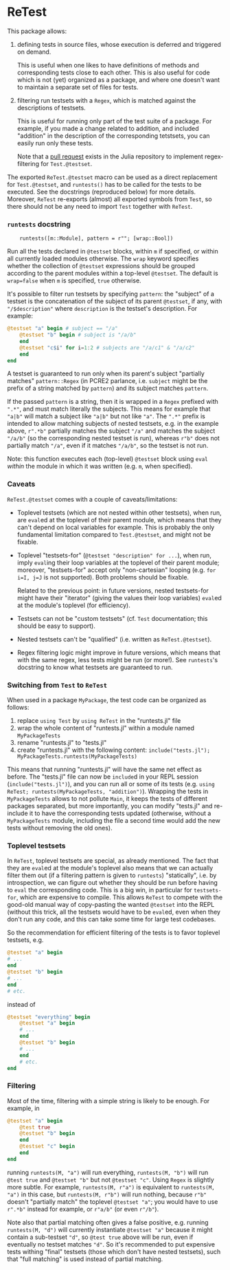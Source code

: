 # ReTest

This package allows:

1. defining tests in source files, whose execution is deferred and triggered on demand.

   This is useful when one likes to have definitions of methods and
   corresponding tests close to each other. This is also useful for code which
   is not (yet) organized as a package, and where one doesn't want to maintain a
   separate set of files for tests.

2. filtering run testsets with a `Regex`, which is matched against the
   descriptions of testsets.

   This is useful for running only part of the test suite of a package. For
   example, if you made a change related to addition, and included "addition" in
   the description of the corresponding tetstsets, you can easily run only these
   tests.

   Note that a [pull request](https://github.com/JuliaLang/julia/pull/33672)
   exists in the Julia repository to implement regex-filtering for
   `Test.@testset`.

The exported `ReTest.@testset` macro can be used as a direct replacement for
`Test.@testset`, and `runtests()` has to be called for the tests to be executed.
See the docstrings (reproduced below) for more details. Moreover, `ReTest`
re-exports (almost) all exported symbols from `Test`, so there should not be any
need to import `Test` together with `ReTest`.

### `runtests` docstring

```
    runtests([m::Module], pattern = r""; [wrap::Bool])
```
Run all the tests declared in `@testset` blocks, within `m` if specified,
or within all currently loaded modules otherwise.
The `wrap` keyword specifies whether the collection of `@testset` expressions
should be grouped according to the parent modules within a top-level `@testset`.
The default is `wrap=false` when `m` is specified, `true` otherwise.

It's possible to filter run testsets by specifying `pattern`: the "subject" of a
testset is the concatenation of the subject of its parent `@testset`, if any,
with `"/$description"` where `description` is the testset's description.
For example:
```julia
@testset "a" begin # subject == "/a"
    @testset "b" begin # subject is "/a/b"
    end
    @testset "c$i" for i=1:2 # subjects are "/a/c1" & "/a/c2"
    end
end
```
A testset is guaranteed to run only when its parent's subject "partially matches"
`pattern::Regex` (in PCRE2 parlance, i.e. `subject` might be the prefix of a string
matched by `pattern`) and its subject matches `pattern`.

If the passed `pattern` is a string, then it is wrapped in a `Regex` prefixed with
`".*"`, and must match literally the subjects.
This means for example that `"a|b"` will match a subject like `"a|b"` but not like `"a"`.
The `".*"` prefix is intended to allow matching subjects of nested testsets,
e.g. in the example above, `r".*b"` partially matches the subject `"/a"` and
matches the subject `"/a/b"` (so the corresponding nested testset is run),
whereas `r"b"` does not partially match `"/a"`, even if it matches `"/a/b"`,
so the testset is not run.

Note: this function executes each (top-level) `@testset` block using `eval` *within* the
module in which it was written (e.g. `m`, when specified).

### Caveats

`ReTest.@testset` comes with a couple of caveats/limitations:

* Toplevel testsets (which are not nested within other testsets), when run, are
  `eval`ed at the toplevel of their parent module, which means that they can't
  depend on local variables for example. This is probably the only fundamental
  limitation compared to `Test.@testset`, and might not be fixable.

* Toplevel "testsets-for" (`@testset "description" for ...`), when run, imply
  `eval`ing their loop variables at the toplevel of their parent module;
  moreover, "testsets-for" accept only "non-cartesian" looping (e.g. `for i=I,
  j=J` is not supported). Both problems should be fixable.

  Related to the previous point: in future versions, nested testsets-for might
  have their "iterator" (giving the values their loop variables) `eval`ed at the
  module's toplevel (for efficiency).

* Testsets can not be "custom testsets" (cf. `Test` documentation; this should
  be easy to support).

* Nested testsets can't be "qualified" (i.e. written as `ReTest.@testset`).

* Regex filtering logic might improve in future versions, which means that with
  the same regex, less tests might be run (or more!). See `runtests`'s docstring
  to know what testsets are guaranteed to run.

### Switching from `Test` to `ReTest`

When used in a package `MyPackage`, the test code can be organized as follows:
1. replace `using Test` by `using ReTest` in the "runtests.jl" file
2. wrap the whole content of "runtests.jl" within a module named `MyPackageTests`
3. rename "runtests.jl" to "tests.jl"
4. create "runtests.jl" with the following content:
   `include("tests.jl"); MyPackageTests.runtests(MyPackageTests)`

This means that running "runtests.jl" will have the same net effect as before.
The "tests.jl" file can now be `include`d in your REPL session (`include("tests.jl")`),
and you can run all or some of its tests
(e.g. `using ReTest; runtests(MyPackageTests, "addition")`).
Wrapping the tests in `MyPackageTests` allows to not pollute `Main`, it keeps the tests
of different packages separated, but more importantly, you can modify "tests.jl" and
re-include it to have the corresponding tests updated (otherwise, without
a `MyPackageTests` module, including the file a second time would add the new tests
without removing the old ones).

### Toplevel testsets

In `ReTest`, toplevel testsets are special, as already mentioned. The fact
that they are `eval`ed at the module's toplevel also means that we can actually
filter them out (if a filtering pattern is given to `runtests`) "statically",
i.e. by introspection, we can figure out whether they should be run before
having to `eval` the corresponding code. This is a big win, in particular for
`testsets-for`, which are expensive to compile. This allows `ReTest` to
compete with the good-old manual way of copy-pasting the wanted `@testset` into
the REPL (without this trick, all the testsets would have to be `eval`ed, even
when they don't run any code, and this can take some time for large test
codebases.

So the recommendation for efficient filtering of the tests is to favor toplevel
testsets, e.g.

```julia
@testset "a" begin
# ...
end
@testset "b" begin
# ...
end
# etc.
```
instead of
```julia
@testset "everything" begin
    @testset "a" begin
    # ...
    end
    @testset "b" begin
    # ...
    end
    # etc.
end
```

### Filtering

Most of the time, filtering with a simple string is likely to be enough. For example, in
```julia
@testset "a" begin
    @test true
    @testset "b" begin
    end
    @testset "c" begin
    end
end
```

running `runtests(M, "a")` will run everything, `runtests(M, "b")` will run
`@test true` and `@testset "b"` but not `@testset "c"`. Using `Regex` is
slightly more subtle. For example, `runtests(M, r"a")` is equivalent to
`runtests(M, "a")` in this case, but `runtests(M, r"b")` will run nothing,
because `r"b"` doesn't "partially match" the toplevel `@testset "a"`; you would
have to use `r".*b"` instead for example, or `r"a/b"` (or even `r"/b"`).

Note also that partial matching often gives a false positive, e.g. running
`runtests(M, "d")` will currently instantiate `@testset "a"` because it might
contain a sub-testset `"d"`, so `@test true` above will be run, even if
eventually no testset matches `"d"`. So it's recommended to put expensive tests
withing "final" testsets (those which don't have nested testsets), such that
"full matching" is used instead of partial matching.
